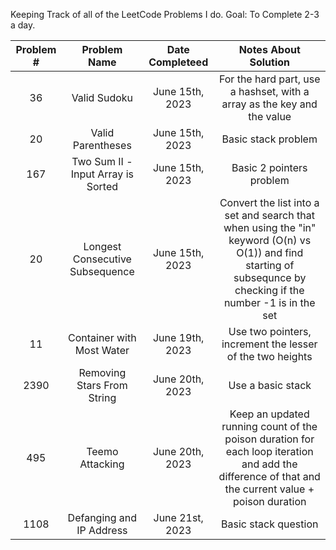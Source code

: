 Keeping Track of all of the LeetCode Problems I do.
Goal: To Complete 2-3 a day.


| Problem # | Problem Name | Date Completeed | Notes About Solution |
| :-------: | :----------: | :-------------: | :------------------: |
| 36 | Valid Sudoku | June 15th, 2023 | For the hard part, use a hashset, with a array as the key and the value |
| 20 | Valid Parentheses | June 15th, 2023 | Basic stack problem |
| 167 | Two Sum II - Input Array is Sorted | June 15th, 2023 | Basic 2 pointers problem |
| 20 | Longest Consecutive Subsequence | June 15th, 2023 | Convert the list into a set and search that when using the "in" keyword (O(n) vs O(1)) and find starting of subsequnce by checking if the number -1 is in the set |
| 11 | Container with Most Water | June 19th, 2023 | Use two pointers, increment the lesser of the two heights
| 2390 | Removing Stars From String | June 20th, 2023 | Use a basic stack
| 495 | Teemo Attacking | June 20th, 2023 | Keep an updated running count of the poison duration for each loop iteration and add the difference of that and the current value + poison duration
| 1108 | Defanging and IP Address | June 21st, 2023 | Basic stack question
